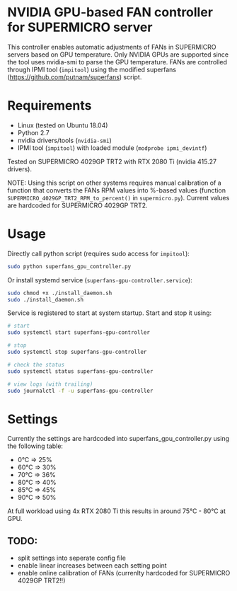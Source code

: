 # NVIDIA GPU-based FAN controller for SUPERMICRO server

This controller enables automatic adjustments of FANs in SUPERMICRO servers based on GPU temperature.  Only NVIDIA GPUs are supported since the tool uses nvidia-smi to parse the GPU temperature. FANs are controlled through IPMI tool (`impitool`) using the modified superfans (https://github.com/putnam/superfans) script.

# Requirements

* Linux (tested on Ubuntu 18.04)
* Python 2.7
* nvidia drivers/tools (`nvidia-smi`)
* IPMI tool (`impitool`) with loaded module (`modprobe ipmi_devintf`)

Tested on SUPERMICRO 4029GP TRT2 with RTX 2080 Ti (nvidia 415.27 drivers). 

NOTE: Using this script on other systems requires manual calibration of a function that converts the FANs RPM values into %-based values (function `SUPERMICRO_4029GP_TRT2_RPM_to_percent()` in `supermicro.py`). Current values are hardcoded for SUPERMICRO 4029GP TRT2.

# Usage

Directly call python script (requires sudo access for `impitool`):
```bash
sudo python superfans_gpu_controller.py
```

Or install systemd service (`superfans-gpu-controller.service`):

```bash
sudo chmod +x ./install_daemon.sh
sudo ./install_daemon.sh
```

Service is registered to start at system startup. Start and stop it using:
```bash
# start
sudo systemctl start superfans-gpu-controller

# stop
sudo systemctl stop superfans-gpu-controller

# check the status
sudo systemctl status superfans-gpu-controller

# view logs (with trailing)
sudo journalctl -f -u superfans-gpu-controller
```

# Settings

Currently the settings are hardcoded into superfans_gpu_controller.py using the following table:
 * 0°C => 25%
 * 60°C => 30%
 * 70°C => 36%
 * 80°C => 40%
 * 85°C => 45%
 * 90°C => 50%
 
At full workload using 4x RTX 2080 Ti this results in around 75°C - 80°C at GPU.

## TODO:
 * split settings into seperate config file
 * enable linear increases between each setting point
 * enable online calibration of FANs (currenlty hardcoded for SUPERMICRO 4029GP TRT2!!)
